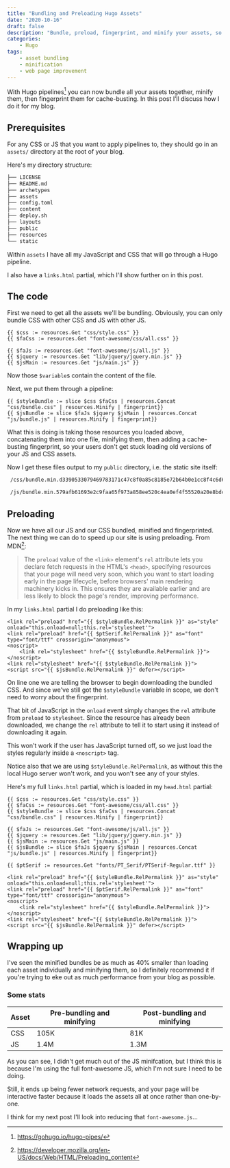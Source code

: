 ```yaml
---
title: "Bundling and Preloading Hugo Assets"
date: "2020-10-16"
draft: false
description: "Bundle, preload, fingerprint, and minify your assets, so they're smaller, and your page loads faster!"
categories:
    - Hugo
tags:
    - asset bundling
    - minification
    - web page improvement
---
```


With Hugo pipelines[^1] you can now bundle all your assets together, minify them, then fingerprint them for cache-busting. In this post I’ll discuss how I do it for my blog.

## Prerequisites

For any CSS or JS that you want to apply pipelines to, they should go in an
`assets/` directory at the root of your blog.

Here's my directory structure:

```txt
├── LICENSE
├── README.md
├── archetypes
├── assets
├── config.toml
├── content
├── deploy.sh
├── layouts
├── public
├── resources
└── static
```

Within `assets` I have all my JavaScript and CSS that will go through a Hugo
pipeline.

I also have a `links.html` partial, which I'll show further on in this post.

## The code

First we need to get all the assets we'll be bundling. Obviously, you can only
bundle CSS with other CSS and JS with other JS.

```go-html-template {linenos=table,linenostart=1}
{{ $css := resources.Get "css/style.css" }}
{{ $faCss := resources.Get "font-awesome/css/all.css" }}

{{ $faJs := resources.Get "font-awesome/js/all.js" }}
{{ $jquery := resources.Get "lib/jquery/jquery.min.js" }}
{{ $jsMain := resources.Get "js/main.js" }}
```

Now those `$variable`s contain the content of the file.

Next, we put them through a pipeline:

```go-html-template {linenos=table,linenostart=1}
{{ $styleBundle := slice $css $faCss | resources.Concat "css/bundle.css" | resources.Minify | fingerprint}}
{{ $jsBundle := slice $faJs $jquery $jsMain | resources.Concat "js/bundle.js" | resources.Minify | fingerprint}}
```

What this is doing is taking those resources you loaded above, concatenating
them into one file, minifying them, then adding a cache-busting fingerprint, so
your users don't get stuck loading old versions of your JS and CSS assets.

Now I get these files output to my `public` directory, i.e. the static site
itself:

```sh
 /css/bundle.min.d3390533079469783171c47c8f0a85c8185e72b64b0e1cc8f4c6d6b07ed4fa04.css

 /js/bundle.min.579afb61693e2c9faa65f973a858ee520c4ea0ef4f55520a20e8bdcd8758f840.js
```

## Preloading

Now we have all our JS and our CSS bundled, minified and fingerprinted. The next
thing we can do to speed up our site is using preloading. From MDN[^2]:

> The `preload` value of the `<link>` element's `rel` attribute lets you declare fetch requests in the HTML's `<head>`, specifying resources that your page will need very soon, which you want to start loading early in the page lifecycle, before browsers' main rendering machinery kicks in. This ensures they are available earlier and are less likely to block the page's render, improving performance.

In my `links.html` partial I do preloading like this:

```go-html-template {linenos=table,linenostart=1}
<link rel="preload" href="{{ $styleBundle.RelPermalink }}" as="style" onload="this.onload=null;this.rel='stylesheet'">
<link rel="preload" href="{{ $ptSerif.RelPermalink }}" as="font" type="font/ttf" crossorigin="anonymous">
<noscript>
    <link rel="stylesheet" href="{{ $styleBundle.RelPermalink }}">
</noscript>
<link rel="stylesheet" href="{{ $styleBundle.RelPermalink }}">
<script src="{{ $jsBundle.RelPermalink }}" defer></script>
```

On line one we are telling the browser to begin downloading the bundled CSS. And
since we've still got the `$styleBundle` variable in scope, we don't need to
worry about the fingerprint.

That bit of JavaScript in the `onload` event simply changes the `rel` attribute
from `preload` to `stylesheet`. Since the resource has already been downloaded,
we change the `rel` attribute to tell it to start using it instead of
downloading it again.

This won't work if the user has JavaScript turned off, so we just load the
styles regularly inside a `<noscript>` tag.

Notice also that we are using `$styleBundle.RelPermalink`, as without this the
local Hugo server won't work, and you won't see any of your styles.

Here's my full `links.html` partial, which is loaded in my `head.html` partial:

```go-html-template {linenos=table,linenostart=1}
{{ $css := resources.Get "css/style.css" }}
{{ $faCss := resources.Get "font-awesome/css/all.css" }}
{{ $styleBundle := slice $css $faCss | resources.Concat "css/bundle.css" | resources.Minify | fingerprint}}

{{ $faJs := resources.Get "font-awesome/js/all.js" }}
{{ $jquery := resources.Get "lib/jquery/jquery.min.js" }}
{{ $jsMain := resources.Get "js/main.js" }}
{{ $jsBundle := slice $faJs $jquery $jsMain | resources.Concat "js/bundle.js" | resources.Minify | fingerprint}}

{{ $ptSerif := resources.Get "fonts/PT_Serif/PTSerif-Regular.ttf" }}

<link rel="preload" href="{{ $styleBundle.RelPermalink }}" as="style" onload="this.onload=null;this.rel='stylesheet'">
<link rel="preload" href="{{ $ptSerif.RelPermalink }}" as="font" type="font/ttf" crossorigin="anonymous">
<noscript>
    <link rel="stylesheet" href="{{ $styleBundle.RelPermalink }}">
</noscript>
<link rel="stylesheet" href="{{ $styleBundle.RelPermalink }}">
<script src="{{ $jsBundle.RelPermalink }}" defer></script>
```

## Wrapping up

I've seen the minified bundles be as much as 40% smaller than loading each asset
individually and minifying them, so I definitely recommend it if you're trying
to eke out as much performance from your blog as possible.

### Some stats

| Asset | Pre-bundling and minifying | Post-bundling and minifying |
|-------|----------------------------|-----------------------------|
| CSS   | 105K                       | 81K                         |
| JS    | 1.4M                       | 1.3M                        |

As you can see, I didn't get much out of the JS minifcation, but I think this is
because I'm using the full font-awesome JS, which I'm not sure I need to be
doing.

Still, it ends up being fewer network requests, and your page will be
interactive faster because it loads the assets all at once rather than
one-by-one.

I think for my next post I'll look into reducing that `font-awesome.js`...

[^1]: https://gohugo.io/hugo-pipes/
[^2]: https://developer.mozilla.org/en-US/docs/Web/HTML/Preloading_content
